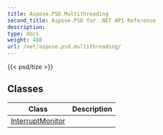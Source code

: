 ```yaml
---
title: Aspose.PSD.Multithreading
second_title: Aspose.PSD for .NET API Reference
description: 
type: docs
weight: 480
url: /net/aspose.psd.multithreading/
---
```

{{< psd/tize >}}


## Classes

| Class | Description |
| --- | --- |
| [InterruptMonitor](./interruptmonitor/) |  |


